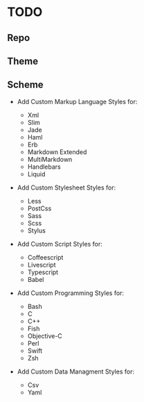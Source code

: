 
# TODO

## Repo

## Theme


## Scheme

  * Add Custom Markup Language Styles for:
    * Xml
    * Slim
    * Jade
    * Haml
    * Erb
    * Markdown Extended
    * MultiMarkdown
    * Handlebars
    * Liquid

  * Add Custom Stylesheet Styles for:
    * Less
    * PostCss
    * Sass
    * Scss
    * Stylus

  * Add Custom Script Styles for:
    * Coffeescript
    * Livescript
    * Typescript
    * Babel

  * Add Custom Programming Styles for:
    * Bash
    * C
    * C++
    * Fish
    * Objective-C
    * Perl
    * Swift
    * Zsh

  * Add Custom Data Managment Styles for:
    * Csv
    * Yaml